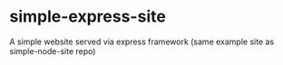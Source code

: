 # simple-express-site
A simple website served via express framework (same example site as simple-node-site repo)
